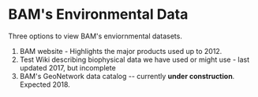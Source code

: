BAM's Environmental Data
=============

Three options to view BAM's enviornmental datasets. 

1. BAM website - Highlights the major products used up to 2012.
2. Test Wiki describing biophysical data we have used or might use - last updated 2017, but incomplete
3. BAM's GeoNetwork data catalog -- currently **under construction**. Expected 2018. 